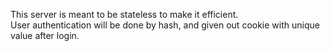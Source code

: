 This server is meant to be stateless to make it efficient.  
User authentication will be done by hash, and given out cookie with unique value after login.  
